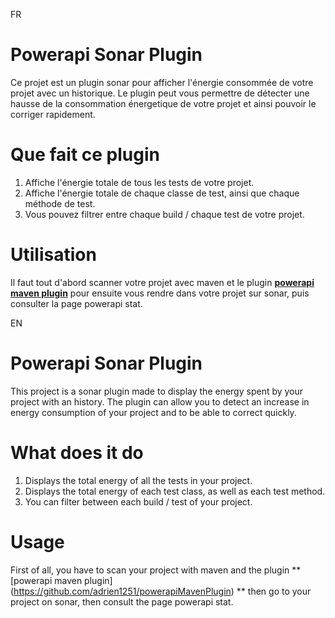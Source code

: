 FR


# Powerapi Sonar Plugin

Ce projet est un plugin sonar pour afficher l'énergie consommée de votre projet avec un historique. Le plugin peut vous permettre de détecter une hausse de la consommation énergetique de votre projet et ainsi pouvoir le corriger rapidement.

# Que fait ce plugin

1. Affiche l'énergie totale de tous les tests de votre projet.
2. Affiche l'énergie totale de chaque classe de test, ainsi que chaque méthode de test.
3. Vous pouvez filtrer entre chaque build / chaque test de votre projet. 

# Utilisation

Il faut tout d'abord scanner votre projet avec maven et le plugin **[powerapi maven plugin](https://github.com/adrien1251/powerapiMavenPlugin)** pour ensuite vous rendre dans votre projet sur sonar, puis consulter la page powerapi stat. 



EN

# Powerapi Sonar Plugin 

This project is a sonar plugin made to display the energy spent by your project with an history. The plugin can allow you to detect an increase in energy consumption of your project and to be able to correct quickly.

# What does it do

1. Displays the total energy of all the tests in your project.
2. Displays the total energy of each test class, as well as each test method.
3. You can filter between each build / test of your project.

# Usage

First of all, you have to scan your project with maven and the plugin ** [powerapi maven plugin] (https://github.com/adrien1251/powerapiMavenPlugin) ** then go to your project on sonar, then consult the page powerapi stat.
